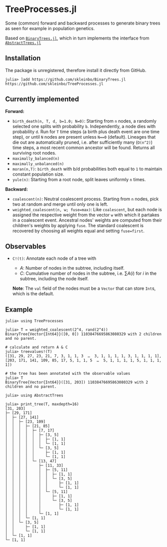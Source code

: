 # TreeProcesses.jl

Some (common) forward and backward processes to generate binary trees as seen
for example in population genetics.

Based on [`BinaryTrees.jl`](https://github.com/skleinbo/BinaryTrees.jl), which in turn implements the interface from [`AbstractTrees.jl`](https://github.com/JuliaCollections/AbstractTrees.jl/)

## Installation

The package is unregistered, therefore install it directly from GitHub.

```
julia> ]add https://github.com/skleinbo/BinaryTrees.jl https://github.com/skleinbo/TreeProcesses.jl
```

## Currently implemented

__Forward:__

* `birth_death(n, T, d, b=1.0; N=0)`: Starting from `n` nodes, a randomly selected one splits with probability `b`. Independently, a node dies with probability `d`. Run for `T` time steps (a birth plus death event are one time step), or until `N` nodes are present unless `N==0` (default). Lineages that die out are automatically pruned, i.e. after sufficiently many (`O(n^2)`) time steps, a most recent common ancestor will be found. Returns all surviving root nodes.
* `maximally_balanced(n)`
* `maximally_unbalanced(n)`
* `moran(n,T)`: `birth_death` with b/d probabilities both equal to `1` to maintain constant population size.
* `yule(n)`: Starting from a root node, split leaves uniformly `n` times.

__Backward:__

* `coalescent(n)`: Neutral coalescent process. Starting from `n` nodes, pick two at random and merge until only one is left.
* `weighted_coalescent(n, w; fuse=max)`: Like `coalescent`, but each node is assigned the respective weight from the vector `w` with which it partakes in a coalescent event.
Ancestral nodes' weights are computed from their children's weights by applying `fuse`. The standard coalescent is recovered by choosing all weights equal and setting `fuse=first`.

## Observables

* `C!(t)`: Annotate each node of a tree with
  * $A$: Number of nodes in the subtree, including itself.
  * $C$: Cumulative number of nodes in the subtree, i.e. $\sum A(i)$ for $i$ in the subtree, including the node itself.  
  
  __Note__: The `val` field of the nodes must be a `Vector` that can store `Int`s, which is the default.

## Example

```
julia> using TreeProcesses

julia> T = weighted_coalescent(2^4, rand(2^4))
BinaryTree{Vector{Int64}}([0, 0]) 11038476695863080329 with 2 children and no parent.

# calculate and return A & C
julia> treevalues!(T)
([31, 29, 27, 23, 21, 7, 3, 1, 1, 3  …  3, 1, 1, 1, 1, 3, 1, 1, 1, 1], [203, 171, 141, 109, 85, 17, 5, 1, 1, 5  …  5, 1, 1, 1, 1, 5, 1, 1, 1, 1])

# the tree has been annotated with the observable values
julia> T
BinaryTree{Vector{Int64}}([31, 203]) 11038476695863080329 with 2 children and no parent.

julia> using AbstractTrees

julia> print_tree(T, maxdepth=16)
[31, 203]
├─ [29, 171]
│  ├─ [27, 141]
│  │  ├─ [23, 109]
│  │  │  ├─ [21, 85]
│  │  │  │  ├─ [7, 17]
│  │  │  │  │  ├─ [3, 5]
│  │  │  │  │  │  ├─ [1, 1]
│  │  │  │  │  │  └─ [1, 1]
│  │  │  │  │  └─ [3, 5]
│  │  │  │  │     ├─ [1, 1]
│  │  │  │  │     └─ [1, 1]
│  │  │  │  └─ [13, 47]
│  │  │  │     ├─ [11, 33]
│  │  │  │     │  ├─ [5, 11]
│  │  │  │     │  │  ├─ [1, 1]
│  │  │  │     │  │  └─ [3, 5]
│  │  │  │     │  │     ├─ [1, 1]
│  │  │  │     │  │     └─ [1, 1]
│  │  │  │     │  └─ [5, 11]
│  │  │  │     │     ├─ [1, 1]
│  │  │  │     │     └─ [3, 5]
│  │  │  │     │        ├─ [1, 1]
│  │  │  │     │        └─ [1, 1]
│  │  │  │     └─ [1, 1]
│  │  │  └─ [1, 1]
│  │  └─ [3, 5]
│  │     ├─ [1, 1]
│  │     └─ [1, 1]
│  └─ [1, 1]
└─ [1, 1]
```
